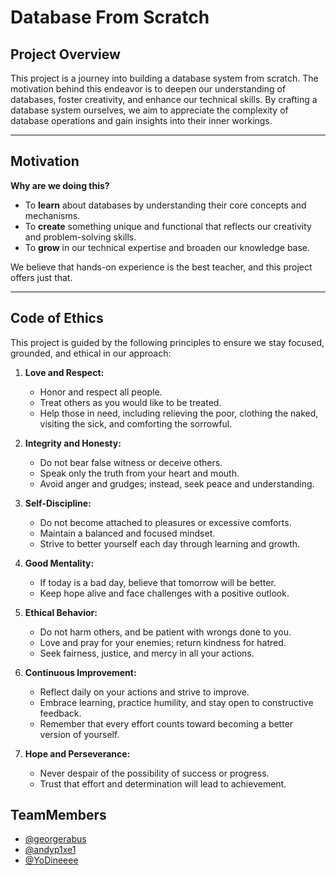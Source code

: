 # Database From Scratch

## Project Overview  
This project is a journey into building a database system from scratch. The motivation behind this endeavor is to deepen our understanding of databases, foster creativity, and enhance our technical skills. By crafting a database system ourselves, we aim to appreciate the complexity of database operations and gain insights into their inner workings.

---

## Motivation  
**Why are we doing this?**  
- To **learn** about databases by understanding their core concepts and mechanisms.  
- To **create** something unique and functional that reflects our creativity and problem-solving skills.  
- To **grow** in our technical expertise and broaden our knowledge base.  

We believe that hands-on experience is the best teacher, and this project offers just that.  

---

## Code of Ethics  
This project is guided by the following principles to ensure we stay focused, grounded, and ethical in our approach:  

1. **Love and Respect:**  
   - Honor and respect all people.  
   - Treat others as you would like to be treated.  
   - Help those in need, including relieving the poor, clothing the naked, visiting the sick, and comforting the sorrowful.  

2. **Integrity and Honesty:**  
   - Do not bear false witness or deceive others.  
   - Speak only the truth from your heart and mouth.  
   - Avoid anger and grudges; instead, seek peace and understanding.  

3. **Self-Discipline:**  
   - Do not become attached to pleasures or excessive comforts.  
   - Maintain a balanced and focused mindset.  
   - Strive to better yourself each day through learning and growth.  

4. **Good Mentality:**  
   - If today is a bad day, believe that tomorrow will be better.  
   - Keep hope alive and face challenges with a positive outlook.  

5. **Ethical Behavior:**  
   - Do not harm others, and be patient with wrongs done to you.  
   - Love and pray for your enemies; return kindness for hatred.  
   - Seek fairness, justice, and mercy in all your actions.  

6. **Continuous Improvement:**  
   - Reflect daily on your actions and strive to improve.  
   - Embrace learning, practice humility, and stay open to constructive feedback.  
   - Remember that every effort counts toward becoming a better version of yourself.  

7. **Hope and Perseverance:**  
   - Never despair of the possibility of success or progress.  
   - Trust that effort and determination will lead to achievement.  

## TeamMembers

- [@georgerabus ](https://github.com/georgerabus)
- [@andyp1xe1  ](https://github.com/andyp1xe1)
- [@YoDineeee  ](https://github.com/YoDineeee)




